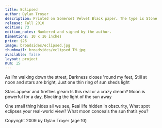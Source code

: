 ```yaml
---
title: Eclipsed
author: Dylan Troyer
description: Printed on Somerset Velvet Black paper. The type is Stone Sans, printed from polymer plates on a Vandercook 219 proofing press. This is the third in the Cambium* Broadside Series which honors the work of young writers and acknowledges the fresh insights of growing minds.
release: Fall 2010
edition: 73
edition_notes: Numbered and signed by the author.
Dimentions: 10 x 10 inches
price: $25
image: broadsides/eclipsed.jpg
thumbnail: broadsides/eclipsed_TN.jpg
available: false
layout: project
num: 15
---
```


As I’m walking down the street,
Darkness closes 'round my feet,
Still at noon and stars are bright,
Just one thin ring of sun sheds light

Stars appear and fireflies gleam
Is this real or a crazy dream?
Moon is powerful for a day,
Blocking the light of the sun away

One small thing hides all we see,
Real life hidden in obscurity,
What spot eclipses your real-world view?
What moon conceals the sun that’s you?


Copyright 2009 by Dylan Troyer (age 10)
